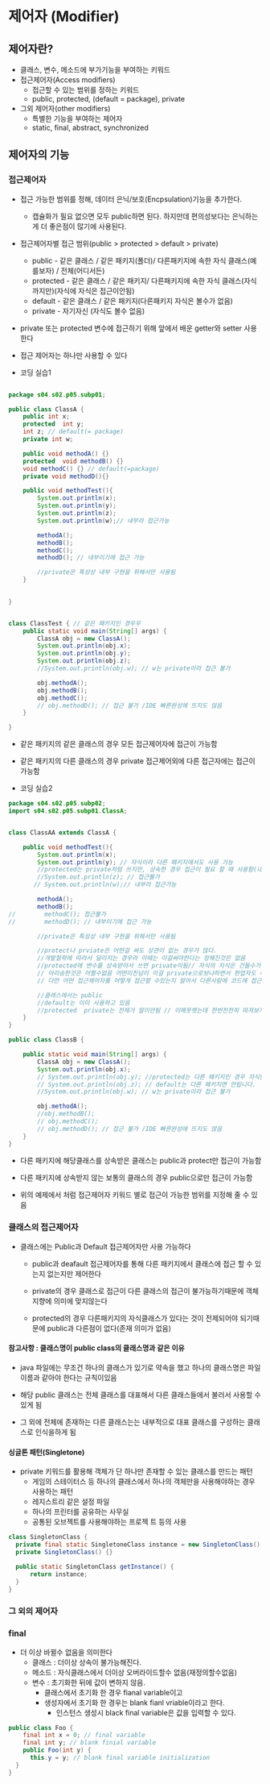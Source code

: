 # 제어자 (Modifier)



## 제어자란?

- 클래스, 변수, 메소드에 부가기능을 부여하는 키워드
- 접근제어자(Access modifiers)
  - 접근할 수 있는 범위를 정하는 키워드
  - public, protected, (default = package), private 
- 그외 제어자(other modifiers)
   - 특별한 기능을 부여하는 제어자
   - static, final, abstract, synchronized



## 제어자의 기능



### 접근제어자

 - 접근 가능한 범위를 정해, 데이터 은닉/보호(Encpsulation)기능을 추가한다.
   - 캡슐화가 필요 없으면 모두  public하면 된다. 하지만데 편의성보다는 은닉하는게 더 좋은점이 많기에 사용된다.
 - 접근제어자별 접근 범위(public > protected > default > private)

   - public  - 같은 클래스 / 같은 패키지(폴더)/ 다른패키지에 속한 자식 클래스(예를보자) / 전체(어디서든)
   - protected - 같은 클래스 / 같은 패키지/ 다른패키지에 속한 자식 클래스(자식까지만)(자식에 자식은 접근이안됨)
   - default - 같은 클래스 / 같은 패키지(다른패키지 자식은 볼수가 없음)
   - private - 자기자신 (자식도 볼수 없음)
 - private 또는 protected 변수에 접근하기 위해 앞에서 배운 getter와 setter 사용한다
 - 접근 제어자는 하나만 사용할 수 있다



- 코딩 실습1

 ```java
 
 package s04.s02.p05.subp01;
 
 public class ClassA {
     public int x;
     protected  int y;
     int z; // default(= package)
     private int w;
 
     public void methodA() {}
     protected  void methodB() {}
     void methodC() {} // default(=package)
     private void methodD(){}
 
     public void methodTest(){
         System.out.println(x);
         System.out.println(y);
         System.out.println(z);
         System.out.println(w);// 내부라 접근가능
 
         methodA();
         methodB();
         methodC();
         methodD(); // 내부이기에 접근 가능
 
         //private은 특성상 내부 구현을 위해서만 사용됨
     }
     
 
 }
 
 
 class ClassTest { // 같은 패키지인 경우우
     public static void main(String[] args) {
         ClassA obj = new ClassA();
         System.out.println(obj.x);
         System.out.println(obj.y);
         System.out.println(obj.z);
         //System.out.println(obj.w); // w는 private이라 접근 불가
 
         obj.methodA();
         obj.methodB();
         obj.methodC();
         // obj.methodD(); // 접근 불가 /IDE 빠른완성에 뜨지도 않음
     }
 
 }
 ```

- 같은 패키지의 같은 클래스의 경우 모든 접근제어자에 접근이 가능함

- 같은 패키지의 다른 클래스의 경우 private 접근제어외에 다른 접근자에는 접근이 가능함

  

- 코딩 실습2
```java
package s04.s02.p05.subp02;
import s04.s02.p05.subp01.ClassA;


class ClassAA extends ClassA {

    public void methodTest(){
        System.out.println(x);
        System.out.println(y); // 자식이라 다른 패키지에서도 사용 가능
        //protected는 private처럼 쓰지만, 상속한 경우 접근이 필요 할 때 사용함(내부적 구현 바꾸어야 할때)
        //System.out.println(z); // 접근불가
       // System.out.println(w);// 내부라 접근가능

        methodA();
        methodB();
//        methodC(); 접근불가
//        methodD(); // 내부이기에 접근 가능

        //private은 특성상 내부 구현을 위해서만 사용됨

        //protect나 prviate은 어떤걸 써도 상관이 없는 경우가 많다.
        //개발철학에 따라서 달리지는 경우라 이때는 이걸써야한다는 정해진것은 없음
        //protected에 변수를 상속받아서 쓰면 private이됨// 자식의 자식은 건들수가 없음
        // 아리송한것은 어쩔수없음 어떤미친넘이 이걸 private으로놧냐하면서 현업자도 싸움..ㅋㅋㅋ
        // 다만 어떤 접근제어자를 어떻게 접근할 수있는지 알아서 다른사람에 코드에 접근할수 있으면 됨

        //클래스에서는 public
        //default는 이미 사용하고 있음
        //protected  private는 전제가 말이안됨 // 이해못햇는데 한번천천히 따져보자
    }
}

public class ClassB {

    public static void main(String[] args) {
        ClassA obj = new ClassA();
        System.out.println(obj.x);
        // System.out.println(obj.y); //protected는 다른 패키지인 경우 자식만 가능
        // System.out.println(obj.z); // default는 다른 패키지면 안됩니다.
        //System.out.println(obj.w); // w는 private이라 접근 불가

        obj.methodA();
        //obj.methodB();
        // obj.methodC();
        // obj.methodD(); // 접근 불가 /IDE 빠른완성에 뜨지도 않음
    }
}
```
- 다른 패키지에 해당클래스를 상속받은 클래스는 public과 protect만 접근이 가능함

- 다른 패키지에 상속받지 않는 보통의 클래스의 경우 public으로만 접근이 가능함

- 위의 예제에서 처럼 접근제어자 키워드 별로 접근이 가능한 범위를 지정해 줄 수 있음

  

### 클래스의 접근제어자

- 클래스에는 Public과 Default 접근제어자만 사용 가능하다

  - public과 deafault 접근제어자를 통해 다른 패키지에서 클래스에 접근 할 수 있는지 없는지만 제어한다

  - private의 경우 클래스로 접근이 다른 클래스의 접근이 불가능하기때문에 객체지향에 의미에 맞지않는다

  - protected의 경우 다른패키지의 자식클래스가 있다는 것이 전제되어야 되기때문에 public과 다른점이 없다(존재 의미가 없음)

    

#### 참고사항  : 클래스명이 public class의 클래스명과 같은 이유

- java 파일에는 무조건 하나의 클래스가 있기로 약속을 했고 하나의 클래스명은 파일이름과 같아야 한다는 규칙이있음

- 해당 public 클래스는 전체 클래스를 대표해서 다른 클래스들에서 불러서 사용할 수 있게 됨

- 그 외에 전체에 존재하는 다른 클래스는는 내부적으로 대표 클래스를 구성하는 클래스로 인식을하게 됨

  

#### 싱글톤 패턴(Singletone)

- private 키워드를 활용해 객체가 단 하나만 존재할 수 있는 클래스를 만드는 패턴
    - 게임의 스테이터스 등 하나의 클래스에서 하나의 객체만을 사용해야하는 경우 사용하는 패턴
    - 레지스트리 같은 설정 파일
    - 하나의 프린터를 공유하는 사무실
    - 공통된 오브젝트를 사용해야하는 프로젝 트 등의 사용 
```java
class SingletonClass {
  private final static SingletoneClass instance = new SingletonClass();
  private SingletonClass() {}

  public static SingletonClass getInstance() {
      return instance;
  }
}
```



### 그 외의 제어자

### final 

- 더 이상 바뀔수 없음을 의미한다
   - 클래스 : 더이상 상속이 불가능해진다.  
   - 메소드 : 자식클래스에서 더이상 오버라이드할수 없음(재정의할수없음)
   - 변수 : 초기화한 뒤에 값이 변하지 않음.
      - 클래스에서 초기화 한 경우 fianal variable이고
      - 생성자에서 초기화 한 경우는 blank fianl vriable이라고 한다.
         - 인스턴스 생성시 black final variable은 값을 입력할 수 있다.

```java
public class Foo {
    final int x = 0; // final variable
    final int y; // blank finial variable
    public Foo(int y) {
      this.y = y; // blank final variable initialization
  }
}
```